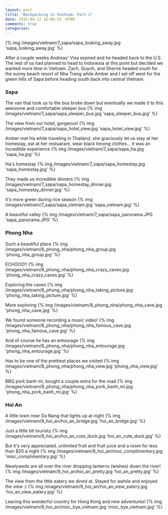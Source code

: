 ```yaml
---
layout: post
title: "Backpacking in Vietnam: Part 2"
date: 2015-04-13 16:06:52 -0700
comments: true
categories: 
---
```


{% img /images/vietnam/7_sapa/sapa_looking_away.jpg 'sapa_looking_away.jpg' %}

After a couple weeks Andreas' Visa expired and he headed back to the U.S. The rest of us had planned to head to Indonesia at this point but decided we wanted more time in Vietnam. Zach, Quynh, and Sherrie headed south for the sunny beach resort of Nha Trang while Amber and I set off west for the green hills of Sapa before heading south back into central Vietnam.

<!-- more -->

<h3>Sapa</h3>

The van that took us to the bus broke down but eventually we made it to this awesome and comfortable sleeper bus
{% img /images/vietnam/7_sapa/sapa_sleeper_bus.jpg 'sapa_sleeper_bus.jpg' %}

The view from our hotel, gorgeous!
{% img /images/vietnam/7_sapa/sapa_hotel_view.jpg 'sapa_hotel_view.jpg' %}

Amber met Ha while traveling in Thailand, she graciously let us stay at her homestay, eat at her restuarant, wear black hmong clothes... it was an incredible experience
{% img /images/vietnam/7_sapa/sapa_ha.jpg 'sapa_ha.jpg' %}

Ha's homestay
{% img /images/vietnam/7_sapa/sapa_homestay.jpg 'sapa_homestay.jpg' %}

They made us incredible dinners
{% img /images/vietnam/7_sapa/sapa_homestay_dinner.jpg 'sapa_homestay_dinner.jpg' %}

It's more green during rice season
{% img /images/vietnam/7_sapa/sapa_vietnam.jpg 'sapa_vietnam.jpg' %}

A beautiful valley
{% img /images/vietnam/7_sapa/sapa_panorama.JPG 'sapa_panorama.JPG' %}

<h3>Phong Nha</h3>

Such a beautiful place
{% img /images/vietnam/8_phong_nha/phong_nha_group.jpg 'phong_nha_group.jpg' %}

ECHOOO!!
{% img /images/vietnam/8_phong_nha/phong_nha_crazy_caves.jpg 'phong_nha_crazy_caves.jpg' %}

Exploring the caves
{% img /images/vietnam/8_phong_nha/phong_nha_taking_picture.jpg 'phong_nha_taking_picture.jpg' %}

More exploring
{% img /images/vietnam/8_phong_nha/phong_nha_cave.jpg 'phong_nha_cave.jpg' %}

We found someone recording a music video!
{% img /images/vietnam/8_phong_nha/phong_nha_famous_cave.jpg 'phong_nha_famous_cave.jpg' %}

And of course he has an entourage
{% img /images/vietnam/8_phong_nha/phong_nha_entourage.jpg 'phong_nha_entourage.jpg' %}

Has to be one of the prettiest places we visited
{% img /images/vietnam/8_phong_nha/phong_nha_view.jpg 'phong_nha_view.jpg' %}

BBQ pork banh mi, bought a couple extra for the road
{% img /images/vietnam/8_phong_nha/phong_nha_pork_banh_mi.jpg 'phong_nha_pork_banh_mi.jpg' %}

<h3>Hoi An</h3>

A little town near Da Nang that lights up at night
{% img /images/vietnam/9_hoi_an/hoi_an_bridge.jpg 'hoi_an_bridge.jpg' %}

Just a little bit touristy
{% img /images/vietnam/9_hoi_an/hoi_an_cute_duck.jpg 'hoi_an_cute_duck.jpg' %}

But it's very appreciated, unlimited fruit and fruit juice and a room for less than $20 a night
{% img /images/vietnam/9_hoi_an/misc_complimentary.jpg 'misc_complimentary.jpg' %}

Newlyweds are all over the river dropping lanterns (wishes) down the river!
{% img /images/vietnam/9_hoi_an/hoi_an_pretty.jpg 'hoi_an_pretty.jpg' %}

The view from the little eatery we dined at. Stayed for awhile and enjoyed the view :)
{% img /images/vietnam/9_hoi_an/hoi_an_view_eatery.jpg 'hoi_an_view_eatery.jpg' %}

Leaving this wonderful country for Hong Kong and new adventures!
{% img /images/vietnam/9_hoi_an/misc_bye_vietnam.jpg 'misc_bye_vietnam.jpg' %}


